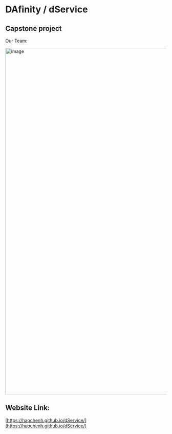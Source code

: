 # DAfinity / dService
## Capstone project

Our Team:

<img width="1078" alt="image" src="https://user-images.githubusercontent.com/101531662/215262580-9f834ade-1da6-4b7e-9e56-93035f37fcce.png">

## Website Link:

[https://haochenh.github.io/dService/](https://haochenh.github.io/dService/)

